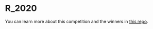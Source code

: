 # R_2020
You can learn more about this competition and the winners in [this repo](https://github.com/Reed-Statistics/data-viz-competition-2020).
